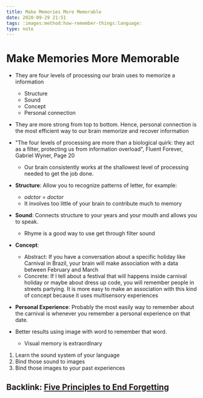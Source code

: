 ```yaml
---
title: Make Memories More Memorable
date: 2020-09-29 21:51
tags: :images:method:how-remember-things:language:
type: note
---
```


# Make Memories More Memorable #

- They are four levels of processing our brain uses to memorize a information
  * Structure
  * Sound
  * Concept
  * Personal connection

- They are more strong from top to bottom. Hence, personal connection is the most efficient way to our brain memorize
  and recover information
- "The four levels of processing are more than a biological quirk: they act as a filter, protecting us from
  information overload", Fluent Forever, Gabriel Wyner, Page 20
  * Our brain consistently works at the shallowest level of processing needed to get the job done.
- **Structure**:  Allow you to recognize patterns of letter, for example:
  - *odctor* = *doctor*
  - It involves too little of your brain to contribute much to memory
- **Sound**: Connects structure to your years and your mouth and allows you to speak.
  - Rhyme is a good way to use get through filter sound
- **Concept**:
  - Abstract: If you have a conversation about a specific holiday like Carnival in Brazil, your brain will make
    association with a data between February and March
  - Concrete: If I tell about a festival that will happens inside carnival holiday or maybe about dress up code, you
    will remember people in streets partying. It is more easy to make an association with this kind of concept because
    it uses multisensory experiences
-  **Personal Experience**: Probably the most easily way to remember about the carnival is whenever you remember a
   personal experience on that date.
- Better results using image with word to remember that word.
  - Visual memory is extraordinary
1. Learn the sound system of your language
2. Bind those sound to images
3. Bind those images to your past experiences

Backlink: [Five Principles to End Forgetting](20200929215057-five_principles_to_end_forgetting.md)
----
